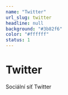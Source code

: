 ```yaml
---
name: "Twitter"
url_slug: twitter
headline: null
background: "#3b82f6"
color: "#ffffff"
status: 1
---
```


# Twitter

Sociální síť Twitter
